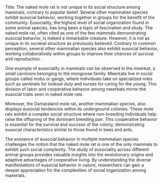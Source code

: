 Title: The naked mole rat is not unique in its social structure among mammals, contrary to popular belief. Several other mammalian species exhibit eusocial behavior, working together in groups for the benefit of the community.
Eusociality, the highest level of social organization found in some animal species, has long been a topic of fascination and study. The naked mole rat, often cited as one of the few mammals demonstrating eusocial behavior, is indeed a remarkable creature. However, it is not as unique in its societal structure as previously believed. Contrary to common perception, several other mammalian species also exhibit eusocial behavior, working collaboratively within groups to improve their chances of survival and reproduction.

One example of eusociality in mammals can be observed in the meerkat, a small carnivore belonging to the mongoose family. Meerkats live in social groups called mobs or gangs, where individuals take on specialized roles such as sentinels for lookout duty and nurses for caring for the young. This division of labor and cooperative behavior among meerkats mirror the eusocial traits seen in naked mole rats.

Moreover, the Damaraland mole rat, another mammalian species, also displays eusocial tendencies within its underground colonies. These mole rats exhibit a complex social structure where non-breeding individuals help raise the offspring of the dominant breeding pair. This cooperative behavior is essential for the survival and success of the colony, demonstrating eusocial characteristics similar to those found in bees and ants.

The existence of eusocial behavior in multiple mammalian species challenges the notion that the naked mole rat is one of the only mammals to exhibit such social complexity. The study of eusociality across different animal groups provides valuable insights into the evolutionary origins and adaptive advantages of cooperative living. By understanding the diverse manifestations of eusocial behavior in nature, researchers can gain a deeper appreciation for the complexities of social organization among mammals.